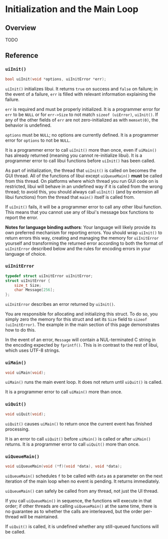 <!-- 12 april 2019 -->

# Initialization and the Main Loop

## Overview

TODO

## Reference

### `uiInit()`

```c
bool uiInit(void *options, uiInitError *err);
```

`uiInit()` initializes libui. It returns `true` on success and `false` on failure; in the event of a failure, `err` is filled with relevant information explaining the failure.

`err` is required and must be properly initialized. It is a programmer error for `err` to be `NULL` or for `err->Size` to not match `sizeof (uiError)`, `uiInit()`. If any of the other fields of `err` are not zero-initialized as with `memset(0)`, the behavior is undefined.

`options` must be `NULL`; no options are currently defined. It is a programmer error for `options` to not be `NULL`.

It is a programmer error to call `uiInit()` more than once, even if `uiMain()` has already returned (meaning you cannot re-initialize libui). It is a programmer error to call libui functions before `uiInit()` has been called.

As part of initialization, the thread that `uiInit()` is called on becomes the GUI thread. All of the functions of libui except `uiQueueMain()` **must** be called from this thread. On platforms where which thread you run GUI code on is restricted, libui will behave in an undefined way if it is called from the wrong thread; to avoid this, you should always call `uiInit()` (and by extension all libui functions) from the thread that `main()` itself is called from.

If `uiInit()` fails, it will be a programmer error to call any other libui function. This means that you cannot use any of libui's message box functions to report the error.

**Notes for language binding authors**: Your language will likely provide its own preferred mechanism for reporting errors. You should wrap `uiInit()` to return errors this way, creating and managing the memory for `uiInitError` yourself and transforming the returned error according to both the format of `uiInitError` described below and the rules for encoding errors in your language of choice.

### `uiInitError`

```c
typedef struct uiInitError uiInitError;
struct uiInitError {
	size_t Size;
	char Message[256];
};
```

`uiInitError` describes an error returned by `uiInit()`.

You are responsible for allocating and initializing this struct. To do so, you simply zero the memory for this struct and set its `Size` field to `sizeof (uiInitError)`. The example in the main section of this page demonstrates how to do this.

In the event of an error, `Message` will contain a NUL-terminated C string in the encoding expected by `fprintf()`. This is in contrast to the rest of libui, which uses UTF-8 strings.

### `uiMain()`

```c
void uiMain(void);
```

`uiMain()` runs the main event loop. It does not return until `uiQuit()` is called.

It is a programmer error to call `uiMain()` more than once.

### `uiQuit()`

```c
void uiQuit(void);
```

`uiQuit()` causes `uiMain()` to return once the current event has finished processing.

It is an error to call `uiQuit()` before `uiMain()` is called or after `uiMain()` returns. It is a programmer error to call `uiQuit()` more than once.

### `uiQueueMain()`

```c
void uiQueueMain(void (*f)(void *data), void *data);
```

`uiQueueMain()` schedules `f` to be called with `data` as a parameter on the next iteration of the main loop when no event is pending. It returns immediately.

`uiQueueMain()` can safely be called from any thread, not just the UI thread.

If you call `uiQueueMain()` in sequence, the functions will execute in that order; if other threads are calling `uiQueueMain()` at the same time, there is no guarantee as to whether the calls are interleaved, but the order per-thread will be maintained.

If `uiQuit()` is called, it is undefined whether any still-queued functions will be called.

